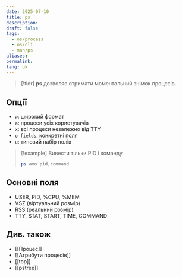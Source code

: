 ```yaml
---
date: 2025-07-10
title: ps
description: 
draft: false
tags:
  - os/process
  - os/cli
  - man/ps
aliases: 
permalink: 
lang: uk
---
```


> [!tldr]
> **ps** дозволяє отримати моментальний знімок процесів.


## Опції

- `w`: широкий формат
- `a`: процеси усіх користувачів
- `x`: всі процеси незалежно від TTY
- `o fields`: конкретні поля
- `u`: типовий набір полів

> [!example] Вивести тільки PID і команду
> 
> ```bash
> ps axo pid,command
> ```

## Основні поля

- USER, PID, %CPU, %MEM
- VSZ (віртуальний розмір)
- RSS (реальний розмір)
- TTY, STAT, START, TIME, COMMAND

## Див. також

- [[Процес]]
- [[Атрибути процесів]]
- [[top]]
- [[pstree]]